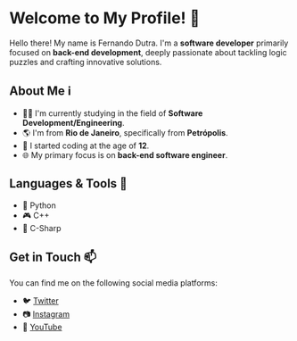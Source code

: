 # Welcome to My Profile! 👋

Hello there! My name is Fernando Dutra. I'm a **software developer** primarily focused on **back-end development**, deeply passionate about tackling logic puzzles and crafting innovative solutions.

## About Me ℹ️

- 👨‍💻 I'm currently studying in the field of **Software Development/Engineering**.
- 🌎 I'm from **Rio de Janeiro**, specifically from **Petrópolis**.
- 🧒 I started coding at the age of **12**.
- 🌐 My primary focus is on **back-end software engineer**.

## Languages & Tools 🔧

- 🐍 Python
- 🎮 C++
- 💜 C-Sharp

## Get in Touch 📫

You can find me on the following social media platforms:

- 🐦 [Twitter](https://twitter.com/PrivRomano_)
- 📷 [Instagram](https://www.instagram.com/iduckk_/)
- 🎥 [YouTube](https://www.youtube.com/channel/UCwx0ZmftvUEpotkKnKZiJqQ)
